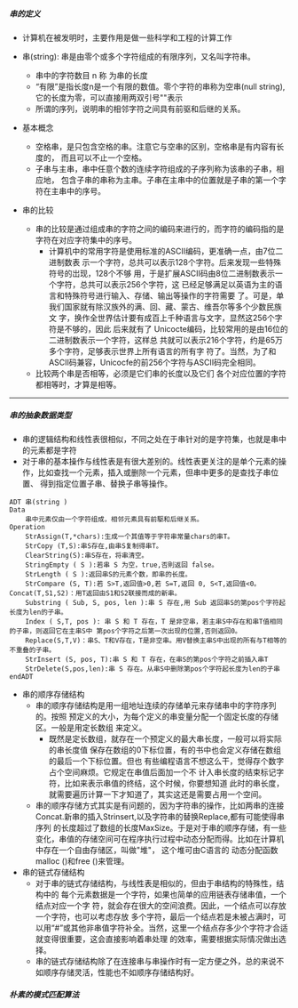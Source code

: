 ##### 串的定义

* 计算机在被发明时，主要作用是做一些科学和工程的计算工作

* 串(string):  串是由零个或多个字符组成的有限序列，又名叫字符串。
  * 串中的字符数目 n 称 为串的长度
  * “有限”是指长度n是一个有限的数值。零个字符的串称为空串(null string),它的长度为零，可以直接用两双引号""表示
  * 所谓的序列，说明串的相邻字符之间具有前驱和后继的关系。
* 基本概念
  * 空格串，是只包含空格的串。注意它与空串的区别，空格串是有内容有长度的， 而且可以不止一个空格。
  * 子串与主串，串中任意个数的连续字符组成的子序列称为该串的子串，相应地， 包含子串的串称为主串。子串在主串中的位置就是子串的第一个字符在主串中的序号。
* 串的比较
  * 串的比较是通过组成串的字符之间的编码来进行的，而字符的编码指的是字符在对应字符集中的序号。
    * 计算机中的常用字符是使用标准的ASCII编码，更准确一点，由7位二进制数表 示一个字符，总共可以表示128个字符。后来发现一些特殊符号的岀现，128个不够 用，于是扩展ASCII码由8位二进制数表示一个字符，总共可以表示256个字符，这 已经足够满足以英语为主的语言和特殊符号进行输入、存储、输出等操作的字符需要 了。可是，单我们国家就有除汉族外的满、回、藏、蒙古、维吾尔等多个少数民族文 字，换作全世界估计要有成百上千种语言与文字，显然这256个字符是不够的，因此 后来就有了 Unicocte编码，比较常用的是由16位的二进制数表示一个字符，这样总 共就可以表示216个字符，约是65万多个字符，足够表示世界上所有语言的所有字 符了。当然，为了和ASCII码兼容，Unicocfe的前256个字符与ASCII码完全相同。
  * 比较两个串是否相等，必须是它们串的长度以及它们 各个对应位置的字符都相等时，才算是相等。

---

##### 串的抽象数据类型

* 串的逻辑结构和线性表很相似，不同之处在于串针对的是字符集，也就是串中的元素都是字符
* 对于串的基本操作与线性表是有很大差别的。线性表更关注的是单个元素的操作，比如查找一个元素，插入或删除一个元素，但串中更多的是查找子串位置、 得到指定位置子串、替换子串等操作。

```
ADT 串(string )
Data
	串中元素仅由一个字符组成，相邻元素具有前駆和后继关系。
Operation
	StrAssign(T,*chars):生成一个其值等于字符串常量chars的串T。
	StrCopy (T,S):串S存在,由串S复制得串T。
	ClearString(S):串S存在，将串清空。
	StringEmpty ( S ):若串 S 为空，true,否則返回 false。
	StrLength ( S ):返回串S的元素个数，即串的长度。
	StrCompare (S, T):若 S>T,返回值>0,若 S=T,返回 0, S<T,返回值<0。 	Concat(T,S1,S2)：用T返回由S1和S2联接而成的新串。
	Substring ( Sub, S, pos, len ):串 S 存在,用 Sub 返回串S的第pos个字符起长度为len的子串。
	Index ( S,T, pos ): 串 S 和 T 存在，T 是非空串，若主串S中存在和串T值相同的子串，则返回它在主串S中 第pos个字符之后第一次出现的位置,否则返回0。
	Replace(S,T,V)：串S、T和V存在，T是非空串。用V替换主串S中出现的所有与T相等的不重叠的子串。
	StrInsert (S, pos, T):串 S 和 T 存在，在串S的第pos个字符之前插入串T
	StrDelete(S,pos,len):串 S 存在。从串S中删除第pos个字符起长度为len的子串
endADT
```

* 串的顺序存储结构
  * 串的顺序存储结构是用一组地址连续的存储单元来存储串中的字符序列的。按照 预定义的大小，为每个定义的串变量分配一个固定长度的存储区。一般是用定长数组 来定义。
    * 既然是定长数组，就存在一个预定义的最大串长度，一般可以将实际的串长度值 保存在数组的0下标位置，有的书中也会定义存储在数组的最后一个下标位置。但也 有些编程语言不想这么干，觉得存个数字占个空间麻烦。它规定在串值后面加一个不 计入串长度的结束标记字符，比如来表示串值的终结，这个时候，你要想知道 此时的串长度，就需要遍历计算一下才知道了，其实这还是需要占用一个空间。
  * 串的顺序存储方式其实是有问题的，因为字符串的操作，比如两串的连接Concat.新串的插入Strinsert,以及字符串的替换Replace,都有可能使得串序列 的长度超过了数组的长度MaxSize。于是对于串的顺序存储，有一些变化，串值的存储空间可在程序执行过程中动态分配而得。比如在计算机中存在一个自由存储区，叫做"堆"， 这个堆可由C语言的 动态分配函数malloc ()和free ()来管理。
* 串的链式存储结构
  * 对于串的链式存储结构，与线性表是相似的，但由于串结构的特殊性，结构中的 每个元素数据是一个字符，如果也简单的应用链表存储串值，一个结点对应一个字 符，就会存在很大的空间浪费。因此，一个结点可以存放一个字符，也可以考虑存放 多个字符，最后一个结点若是未被占满时，可以用“#”或其他非串值字符补全。当然，这里一个结点存多少个字符才合适就变得很重要，这会直接影响着串处理 的效率，需要根据实际情况做出选择。
  * 串的链式存储结构除了在连接串与串操作时有一定方便之外，总的来说不如顺序存储灵活，性能也不如顺序存储结构好。

##### 朴素的模式匹配算法

